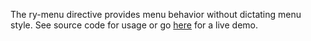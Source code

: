 The ry-menu directive provides menu behavior without dictating menu style.
See source code for usage or go [here](//gomoto.github.io/ry-menu) for a live demo.
